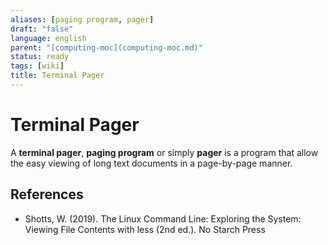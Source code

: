 ```yaml
---
aliases: [paging program, pager]
draft: "false"
language: english
parent: "[computing-moc](computing-moc.md)"
status: ready
tags: [wiki]
title: Terminal Pager
---
```


# Terminal Pager

A **terminal pager**, **paging program** or simply **pager** is a program that allow the easy viewing of long text documents in a page-by-page manner.

## References

- Shotts, W. (2019). <span class="reference-title">The Linux Command Line: Exploring the System: Viewing File Contents with less (2nd ed.)</span>. No Starch Press

